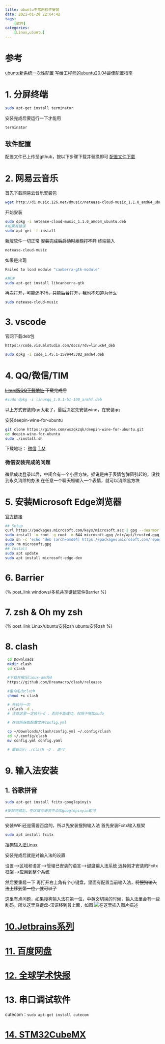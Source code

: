 ```yaml
---
title: ubuntu中常用软件安装
date: 2021-01-28 22:04:42
tags: 
    [软件] 
categories: 
    [Linux,ubuntu]
---
```


# 参考
[ubuntu新系统一次性配置](https://blog.csdn.net/bornfree5511/article/details/106470875)
[写给工程师的ubuntu20.04最佳配置指南](https://juejin.im/post/5eb3a1556fb9a0434b73545c#heading-31)

# 1. 分屏终端

```bash
sudo apt-get install terminator
```
安装完成后要运行一下才能用

```bash
terminator
```

## 软件配置
配置文件已上传至github，按以下步骤下载并替换即可
[配置文件下载](https://github.com/xin-Dream/ubuntu_files)


# 2. 网易云音乐
首先下载网易云音乐安装包

```bash
wget http://d1.music.126.net/dmusic/netease-cloud-music_1.1.0_amd64_ubuntu.deb
```
开始安装

```bash
sudo dpkg -i netease-cloud-music_1.1.0_amd64_ubuntu.deb
#如果有错误
sudo apt-get -f install
```
新版软件一切正常
~~安装完成后启动时发现打不开~~
终端输入

```bash
netease-cloud-music
```
如果是出现

```bash
Failed to load module "canberra-gtk-module"

#解决
sudo apt-get install libcanberra-gtk
```
~~再次打开，可能还不行，只能后台打开，我也不知道为什么~~

```bash
sudo netease-cloud-music 
```

# 3. vscode
官网下载deb包

```bash
https://code.visualstudio.com/docs/?dv=linux64_deb

sudo dpkg -i code_1.45.1-1589445302_amd64.deb
```

# 4. QQ/微信/TIM
~~[Linux版QQ下载地址](https://im.qq.com/linuxqq/download.html)
下载完成后~~ 
```bash
#sudo dpkg -i linuxqq_1.0.1-b1-100_armhf.deb
```
以上方式安装的qq太老了，最后决定先安装wine，在安装qq

安装deepin-wine-for-ubuntu
```bash
git clone https://gitee.com/wszqkzqk/deepin-wine-for-ubuntu.git
cd deepin-wine-for-ubuntu
sudo ./install.sh
```
下载地址：
[微信](https://mirrors.aliyun.com/deepin/pool/non-free/d/deepin.com.wechat/)
[TIM](https://packages.deepin.com/deepin/pool/non-free/d/deepin.com.qq.office/)

### 微信安装完成的问题
微信成功登录以后，中间会有一个小黑方块，据说是由于表情包弹窗引起的，没找到永久消除的办法
在任意一个聊天框输入一个表情，就可以消除黑方块

# 5. 安装Microsoft Edge浏览器

[官方链接](https://www.microsoftedgeinsider.com/zh-cn/download/?platform=linux)

```bash
## Setup
curl https://packages.microsoft.com/keys/microsoft.asc | gpg --dearmor > microsoft.gpg
sudo install -o root -g root -m 644 microsoft.gpg /etc/apt/trusted.gpg.d/
sudo sh -c 'echo "deb [arch=amd64] https://packages.microsoft.com/repos/edge stable main" > /etc/apt/sources.list.d/microsoft-edge-dev.list'
sudo rm microsoft.gpg
## Install
sudo apt update
sudo apt install microsoft-edge-dev
```

# 6. Barrier

{% post_link windows/多机共享键鼠软件Barrier %}

# 7. zsh & Oh my zsh

{% post_link Linux/ubuntu安装zsh  ubuntu安装zsh %}


# 8. clash
```bash
 cd Downloads
 mkdir clash
 cd clash

 #下载并解压linux-amd64
 https://github.com/Dreamacro/clash/releases

 #重命名为clash
 chmod +x clash

 # 先执行一次
 ./clash -d .
 # 注意这里一定执行-d ，否则不能成功，权限不够加sudo

 # 在官网获取配置文件config.yml

 cp ~/Downloads/clash/config.yml ~/.config/clash
 cd ~/.config/clash
 mv config.yml config.yaml

 # 重新运行 ./clash -d . 即可
```

# 9. 输入法安装

## 1. 谷歌拼音
```bash
sudo apt-get install fcitx-googlepinyin

#安装完成后，在区域与语言中添加googlepinyin即可
```



---
安装WiFi还是需要百度的，所以先安装搜狗输入法
首先安装Fcitx输入框架

```bash
sudo apt install fcitx
```

[搜狗输入法Linux](https://pinyin.sogou.com/linux/?r=pinyin)

安装完成后就是对输入法的设置

 设置-->区域和语言-->管理已安装的语言-->键盘输入法系统
 选择刚才安装的Fcitx框架-->应用到整个系统

 然后要重启一下
再打开右上角有个小键盘，里面有配置当前输入法，~~将搜狗输入法上移到第一位，就可以了~~ 

这里有点问题，如果搜狗输入法在第一位，中英文切换的时候，输入法里会有一些乱码。所以这里将键盘-汉语移到最上面，如图
![在这里插入图片描述](https://img-blog.csdnimg.cn/20200602130238639.png?x-oss-process=image/watermark,type_ZmFuZ3poZW5naGVpdGk,shadow_10,text_aHR0cHM6Ly9ibG9nLmNzZG4ubmV0L3FxXzQ1MTcyMTU2,size_16,color_FFFFFF,t_70)

# [10.Jetbrains系列](https://www.jetbrains.com/products/#type=ide)

# [11. 百度网盘](https://pan.baidu.com/download)

# [12. 全球学术快报](http://cajviewer.cnki.net/download.html)

# 13. 串口调试软件

cutecom：`sudo apt-get install cutecom`

# [14. STM32CubeMX](https://www.st.com/en/development-tools/stm32cubemx.html)
